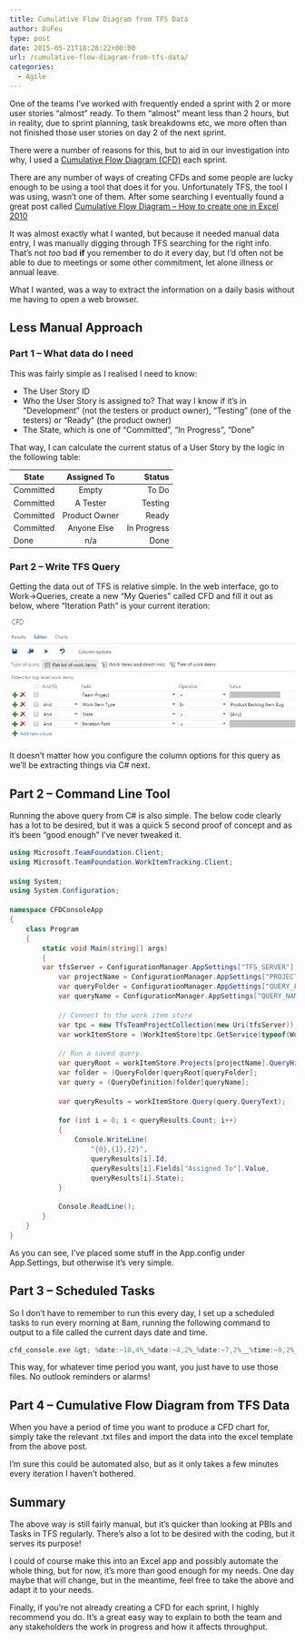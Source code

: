 ```yaml
---
title: Cumulative Flow Diagram from TFS Data
author: DuFeu
type: post
date: 2015-05-21T18:28:22+00:00
url: /cumulative-flow-diagram-from-tfs-data/
categories:
  - Agile
---
```


One of the teams I&#8217;ve worked with frequently ended a sprint with 2 or more user stories &#8220;almost&#8221; ready. To them &#8220;almost&#8221; meant less than 2 hours, but in reality, due to sprint planning, task breakdowns etc, we more often than not finished those user stories on day 2 of the next sprint.

There were a number of reasons for this, but to aid in our investigation into why, I used a [Cumulative Flow Diagram (CFD)][1] each sprint.

There are any number of ways of creating CFDs and some people are lucky enough to be using a tool that does it for you. Unfortunately TFS, the tool I was using, wasn&#8217;t one of them. After some searching I eventually found a great post called [Cumulative Flow Diagram – How to create one in Excel 2010][2]

It was almost exactly what I wanted, but because it needed manual data entry, I was manually digging through TFS searching for the right info. That&#8217;s not _too_ bad **if** you remember to do it every day, but I&#8217;d often not be able to due to meetings or some other commitment, let alone illness or annual leave.

What I wanted, was a way to extract the information on a daily basis without me having to open a web browser.

## Less Manual Approach

### Part 1 &#8211; What data do I need

This was fairly simple as I realised I need to know:

- The User Story ID
- Who the User Story is assigned to? That way I know if it&#8217;s in &#8220;Development&#8221; (not the testers or product owner), &#8220;Testing&#8221; (one of the testers) or &#8220;Ready&#8221; (the product owner)
- The State, which is one of &#8220;Committed&#8221;, &#8220;In Progress&#8221;, &#8220;Done&#8221;

That way, I can calculate the current status of a User Story by the logic in the following table:

| State     |  Assigned To  |      Status |
| --------- | :-----------: | ----------: |
| Committed |     Empty     |       To Do |
| Committed |   A Tester    |     Testing |
| Committed | Product Owner |       Ready |
| Committed |  Anyone Else  | In Progress |
| Done      |      n/a      |        Done |

### Part 2 &#8211; Write TFS Query

Getting the data out of TFS is relative simple. In the web interface, go to Work->Queries, create a new &#8220;My Queries&#8221; called CFD and fill it out as below, where &#8220;Iteration Path&#8221; is your current iteration:

![CFD TFS Query Configuration](../../images/2015/05/CFD-Query.png "CFD TFS Query Configuration")

It doesn&#8217;t matter how you configure the column options for this query as we&#8217;ll be extracting things via C# next.

## Part 2 &#8211; Command Line Tool

Running the above query from C# is also simple. The below code clearly has a lot to be desired, but it was a quick 5 second proof of concept and as it&#8217;s been &#8220;good enough&#8221; I&#8217;ve never tweaked it.

```csharp
using Microsoft.TeamFoundation.Client;
using Microsoft.TeamFoundation.WorkItemTracking.Client;

using System;
using System.Configuration;

namespace CFDConsoleApp
{
    class Program
    {
        static void Main(string[] args)
        {
	    var tfsServer = ConfigurationManager.AppSettings["TFS_SERVER"];
            var projectName = ConfigurationManager.AppSettings["PROJECT_NAME"];
            var queryFolder = ConfigurationManager.AppSettings["QUERY_FOLDER"];
            var queryName = ConfigurationManager.AppSettings["QUERY_NAME"];

            // Connect to the work item store
            var tpc = new TfsTeamProjectCollection(new Uri(tfsServer));
            var workItemStore = (WorkItemStore)tpc.GetService(typeof(WorkItemStore));

            // Run a saved query.
            var queryRoot = workItemStore.Projects[projectName].QueryHierarchy;
            var folder = (QueryFolder)queryRoot[queryFolder];
            var query = (QueryDefinition)folder[queryName];

            var queryResults = workItemStore.Query(query.QueryText);

            for (int i = 0; i < queryResults.Count; i++)
            {
                Console.WriteLine(
                    "{0},{1},{2}",
                    queryResults[i].Id,
                    queryResults[i].Fields["Assigned To"].Value,
                    queryResults[i].State);
            }

            Console.ReadLine();
        }
    }
}
```

As you can see, I&#8217;ve placed some stuff in the App.config under App.Settings, but otherwise it&#8217;s very simple.

## Part 3 &#8211; Scheduled Tasks

So I don&#8217;t have to remember to run this every day, I set up a scheduled tasks to run every morning at 8am, running the following command to output to a file called the current days date and time.

```csharp
cfd_console.exe &gt; %date:~10,4%_%date:~4,2%_%date:~7,2%__%time:~0,2%_%time:~3,2%_%time:~6,2%.txt

```

This way, for whatever time period you want, you just have to use those files. No outlook reminders or alarms!

## Part 4 &#8211; Cumulative Flow Diagram from TFS Data

When you have a period of time you want to produce a CFD chart for, simply take the relevant .txt files and import the data into the excel template from the above post.

I&#8217;m sure this could be automated also, but as it only takes a few minutes every iteration I haven&#8217;t bothered.

## Summary

The above way is still fairly manual, but it&#8217;s quicker than looking at PBIs and Tasks in TFS regularly. There&#8217;s also a lot to be desired with the coding, but it serves its purpose!

I could of course make this into an Excel app and possibly automate the whole thing, but for now, it&#8217;s more than good enough for my needs. One day maybe that will change, but in the meantime, feel free to take the above and adapt it to your needs.

Finally, if you&#8217;re not already creating a CFD for each sprint, I highly recommend you do. It&#8217;s a great easy way to explain to both the team and any stakeholders the work in progress and how it affects throughput.

[1]: http://brodzinski.com/2013/07/cumulative-flow-diagram.html
[2]: https://hakanforss.wordpress.com/2011/06/17/cumulative-flow-diagram-how-to-create-one-in-excel-2010/
